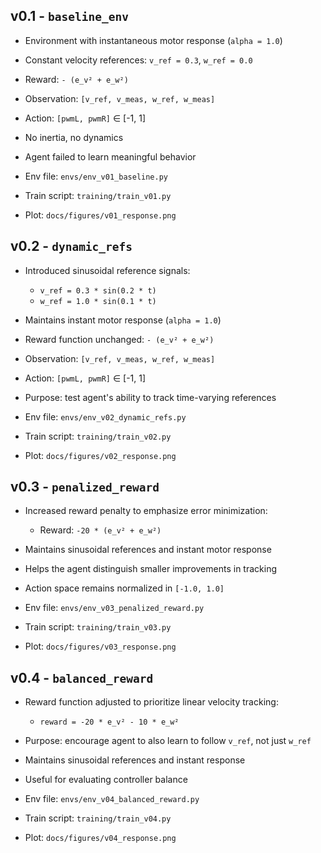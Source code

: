 ## v0.1 - `baseline_env`
- Environment with instantaneous motor response (`alpha = 1.0`)
- Constant velocity references: `v_ref = 0.3`, `w_ref = 0.0`
- Reward: `- (e_v² + e_w²)`
- Observation: `[v_ref, v_meas, w_ref, w_meas]`
- Action: `[pwmL, pwmR]` ∈ [-1, 1]
- No inertia, no dynamics
- Agent failed to learn meaningful behavior

- Env file: `envs/env_v01_baseline.py`
- Train script: `training/train_v01.py`
- Plot: `docs/figures/v01_response.png`

## v0.2 - `dynamic_refs`
- Introduced sinusoidal reference signals:
  - `v_ref = 0.3 * sin(0.2 * t)`
  - `w_ref = 1.0 * sin(0.1 * t)`
- Maintains instant motor response (`alpha = 1.0`)
- Reward function unchanged: `- (e_v² + e_w²)`
- Observation: `[v_ref, v_meas, w_ref, w_meas]`
- Action: `[pwmL, pwmR]` ∈ [-1, 1]
- Purpose: test agent's ability to track time-varying references

- Env file: `envs/env_v02_dynamic_refs.py`
- Train script: `training/train_v02.py`
- Plot: `docs/figures/v02_response.png`

## v0.3 - `penalized_reward`
- Increased reward penalty to emphasize error minimization:
  - Reward: `-20 * (e_v² + e_w²)`
- Maintains sinusoidal references and instant motor response
- Helps the agent distinguish smaller improvements in tracking
- Action space remains normalized in `[-1.0, 1.0]`

- Env file: `envs/env_v03_penalized_reward.py`
- Train script: `training/train_v03.py`
- Plot: `docs/figures/v03_response.png`

## v0.4 - `balanced_reward`
- Reward function adjusted to prioritize linear velocity tracking:
  - `reward = -20 * e_v² - 10 * e_w²`
- Purpose: encourage agent to also learn to follow `v_ref`, not just `w_ref`
- Maintains sinusoidal references and instant response
- Useful for evaluating controller balance

- Env file: `envs/env_v04_balanced_reward.py`
- Train script: `training/train_v04.py`
- Plot: `docs/figures/v04_response.png`
